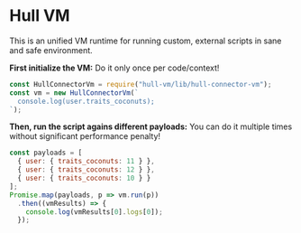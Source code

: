 # Hull VM

This is an unified VM runtime for running custom, external scripts in sane and safe environment.

**First initialize the VM:**
Do it only once per code/context!
```js
const HullConnectorVm = require("hull-vm/lib/hull-connector-vm");
const vm = new HullConnectorVm(`
  console.log(user.traits_coconuts);
`);
```

**Then, run the script agains different payloads:**
You can do it multiple times without significant performance penalty!
```js
const payloads = [
  { user: { traits_coconuts: 11 } },
  { user: { traits_coconuts: 12 } },
  { user: { traits_coconuts: 10 } }
];
Promise.map(payloads, p => vm.run(p))
  .then((vmResults) => {
    console.log(vmResults[0].logs[0]);
  });
